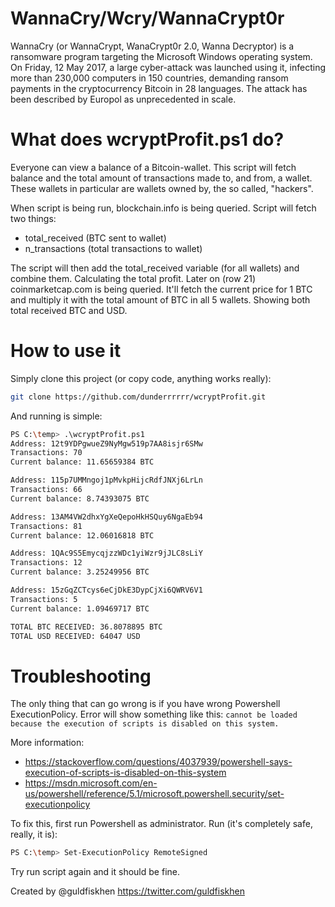 # WannaCry/Wcry/WannaCrypt0r
WannaCry (or WannaCrypt, WanaCrypt0r 2.0, Wanna Decryptor) is a ransomware program targeting the Microsoft Windows operating system. On Friday, 12 May 2017, a large cyber-attack was launched using it, infecting more than 230,000 computers in 150 countries, demanding ransom payments in the cryptocurrency Bitcoin in 28 languages. The attack has been described by Europol as unprecedented in scale.

# What does wcryptProfit.ps1 do?
Everyone can view a balance of a Bitcoin-wallet. This script will fetch balance and the total amount of transactions made to, and from, a wallet. These wallets in particular are wallets owned by, the so called, "hackers". 

When script is being run, blockchain.info is being queried. Script will fetch two things:
- total_received (BTC sent to wallet)
- n_transactions (total transactions to wallet)

The script will then add the total_received variable (for all wallets) and combine them. Calculating the total profit. Later on (row 21) coinmarketcap.com is being queried. It'll fetch the current price for 1 BTC and multiply it with the total amount of BTC in all 5 wallets. Showing both total received BTC and USD. 

# How to use it
Simply clone this project (or copy code, anything works really):
```sh
git clone https://github.com/dunderrrrrr/wcryptProfit.git
```
And running is simple:
```sh
PS C:\temp> .\wcryptProfit.ps1
Address: 12t9YDPgwueZ9NyMgw519p7AA8isjr6SMw
Transactions: 70
Current balance: 11.65659384 BTC

Address: 115p7UMMngoj1pMvkpHijcRdfJNXj6LrLn
Transactions: 66
Current balance: 8.74393075 BTC

Address: 13AM4VW2dhxYgXeQepoHkHSQuy6NgaEb94
Transactions: 81
Current balance: 12.06016818 BTC

Address: 1QAc9S5EmycqjzzWDc1yiWzr9jJLC8sLiY
Transactions: 12
Current balance: 3.25249956 BTC

Address: 15zGqZCTcys6eCjDkE3DypCjXi6QWRV6V1
Transactions: 5
Current balance: 1.09469717 BTC

TOTAL BTC RECEIVED: 36.8078895 BTC
TOTAL USD RECEIVED: 64047 USD
```

# Troubleshooting
The only thing that can go wrong is if you have wrong Powershell ExecutionPolicy. Error will show something like this:
```cannot be loaded because the execution of scripts is disabled on this system.``` 

More information:
- https://stackoverflow.com/questions/4037939/powershell-says-execution-of-scripts-is-disabled-on-this-system
- https://msdn.microsoft.com/en-us/powershell/reference/5.1/microsoft.powershell.security/set-executionpolicy

To fix this, first run Powershell as administrator. Run (it's completely safe, really, it is): 
```sh
PS C:\temp> Set-ExecutionPolicy RemoteSigned
```
Try run script again and it should be fine.

Created by @guldfiskhen
https://twitter.com/guldfiskhen